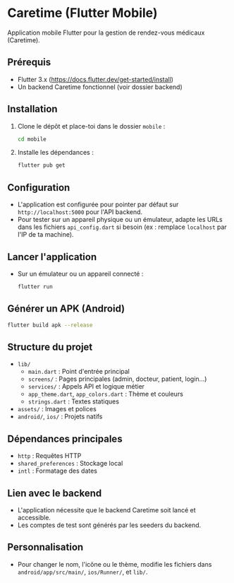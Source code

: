 # Caretime (Flutter Mobile)

Application mobile Flutter pour la gestion de rendez-vous médicaux (Caretime).

## Prérequis
- Flutter 3.x (https://docs.flutter.dev/get-started/install)
- Un backend Caretime fonctionnel (voir dossier backend)

## Installation

1. Clone le dépôt et place-toi dans le dossier `mobile` :
   ```bash
   cd mobile
   ```
2. Installe les dépendances :
   ```bash
   flutter pub get
   ```

## Configuration

- L'application est configurée pour pointer par défaut sur `http://localhost:5000` pour l'API backend.
- Pour tester sur un appareil physique ou un émulateur, adapte les URLs dans les fichiers `api_config.dart` si besoin (ex : remplace `localhost` par l'IP de ta machine).

## Lancer l'application

- Sur un émulateur ou un appareil connecté :
  ```bash
  flutter run
  ```

## Générer un APK (Android)

```bash
flutter build apk --release
```

## Structure du projet

- `lib/`
  - `main.dart` : Point d'entrée principal
  - `screens/` : Pages principales (admin, docteur, patient, login...)
  - `services/` : Appels API et logique métier
  - `app_theme.dart`, `app_colors.dart` : Thème et couleurs
  - `strings.dart` : Textes statiques
- `assets/` : Images et polices
- `android/`, `ios/` : Projets natifs

## Dépendances principales
- `http` : Requêtes HTTP
- `shared_preferences` : Stockage local
- `intl` : Formatage des dates

## Lien avec le backend
- L'application nécessite que le backend Caretime soit lancé et accessible.
- Les comptes de test sont générés par les seeders du backend.

## Personnalisation
- Pour changer le nom, l'icône ou le thème, modifie les fichiers dans `android/app/src/main/`, `ios/Runner/`, et `lib/`.
